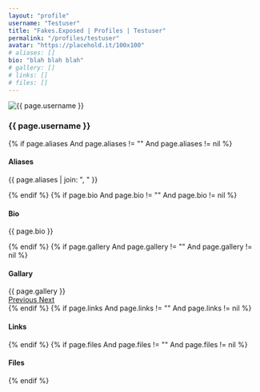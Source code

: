 ```yaml
---
layout: "profile"
username: "Testuser"
title: "Fakes.Exposed | Profiles | Testuser"
permalink: "/profiles/testuser"
avatar: "https://placehold.it/100x100"
# aliases: []
bio: "blah blah blah"
# gallery: []
# links: []
# files: []
---
```

<div class="container my-4">
  <div class="row">
    <div class="col-sm-6 mx-auto">
      <img class="rounded-circle img-fluid d-block mx-auto" src="{{ page.avatar }}" alt="{{ page.username }}">
      <h3 class="text-center">{{ page.username }}</h3>
    </div>
  </div>
  {% if page.aliases And page.aliases != "" And page.aliases != nil %}
  <div class="row">
    <div class="col-sm-8 mx-auto">
      <h4>Aliases</h4>
      <p class="ml-2">{{ page.aliases | join: ", " }}</p>
    </div>
  </div>
  {% endif %}
  {% if page.bio And page.bio != "" And page.bio != nil %}
  <div class="row">
    <div class="col-sm-8 mx-auto">
      <h4>Bio</h4>
      <p class="ml-2">{{ page.bio }}</p>
    </div>
  </div>
  {% endif %}
  {% if page.gallery And page.gallery != "" And page.gallery != nil %}
  <div class="row">
    <div class="col-sm-8 mx-auto">
      <h4>Gallary</h4>
      <div id="carouselExampleControls" class="carousel slide" data-ride="carousel">
        <div class="carousel-inner">
          {{ page.gallery }}
        </div>
        <a class="carousel-control-prev" href="#carouselExampleControls" role="button" data-slide="prev">
          <span class="carousel-control-prev-icon" aria-hidden="true"></span>
          <span class="sr-only">Previous</span>
        </a>
        <a class="carousel-control-next" href="#carouselExampleControls" role="button" data-slide="next">
          <span class="carousel-control-next-icon" aria-hidden="true"></span>
          <span class="sr-only">Next</span>
        </a>
      </div>
    </div>
  </div>
  {% endif %}
  {% if page.links And page.links != "" And page.links != nil %}
  <div class="row">
    <div class="col-sm-8 mx-auto">
      <h4>Links</h4>
      <p class="ml-2"></p>
    </div>
  </div>
  {% endif %}
  {% if page.files And page.files != "" And page.files != nil %}
  <div class="row">
    <div class="col-sm-8 mx-auto">
      <h4>Files</h4>
      <p class="ml-2"></p>
    </div>
  </div>
  {% endif %}
</div>